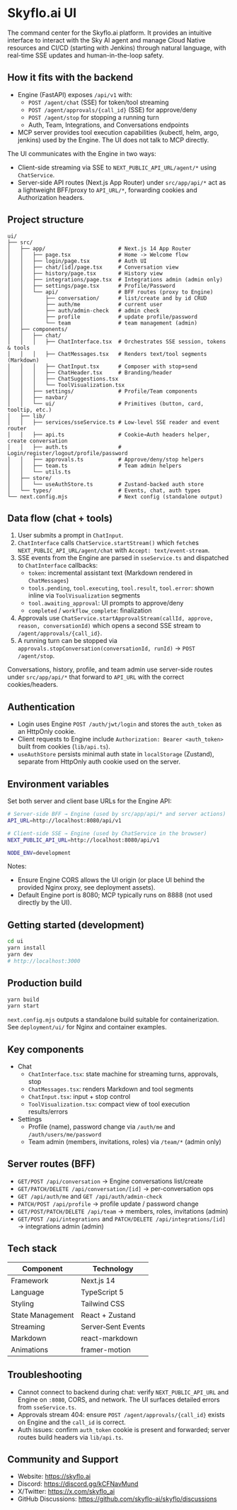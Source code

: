 # Skyflo.ai UI

The command center for the Skyflo.ai platform. It provides an intuitive interface to interact with the Sky AI agent and manage Cloud Native resources and CI/CD (starting with Jenkins) through natural language, with real-time SSE updates and human-in-the-loop safety.

## How it fits with the backend

- Engine (FastAPI) exposes `/api/v1` with:
  - `POST /agent/chat` (SSE) for token/tool streaming
  - `POST /agent/approvals/{call_id}` (SSE) for approve/deny
  - `POST /agent/stop` for stopping a running turn
  - Auth, Team, Integrations, and Conversations endpoints
- MCP server provides tool execution capabilities (kubectl, helm, argo, jenkins) used by the Engine. The UI does not talk to MCP directly.

The UI communicates with the Engine in two ways:
- Client-side streaming via SSE to `NEXT_PUBLIC_API_URL/agent/*` using `ChatService`.
- Server-side API routes (Next.js App Router) under `src/app/api/*` act as a lightweight BFF/proxy to `API_URL/*`, forwarding cookies and Authorization headers.

## Project structure

```
ui/
├── src/
│   ├── app/                       # Next.js 14 App Router
│   │   ├── page.tsx               # Home -> Welcome flow
│   │   ├── login/page.tsx         # Auth UI
│   │   ├── chat/[id]/page.tsx     # Conversation view
│   │   ├── history/page.tsx       # History view
│   │   ├── integrations/page.tsx  # Integrations admin (admin only)
│   │   ├── settings/page.tsx      # Profile/Password
│   │   └── api/                   # BFF routes (proxy to Engine)
│   │       ├── conversation/      # list/create and by id CRUD
│   │       ├── auth/me            # current user
│   │       ├── auth/admin-check   # admin check
│   │       ├── profile            # update profile/password
│   │       └── team               # team management (admin)
│   ├── components/
│   │   ├── chat/
│   │   │   ├── ChatInterface.tsx  # Orchestrates SSE session, tokens & tools
│   │   │   ├── ChatMessages.tsx   # Renders text/tool segments (Markdown)
│   │   │   ├── ChatInput.tsx      # Composer with stop+send
│   │   │   ├── ChatHeader.tsx     # Branding/header
│   │   │   ├── ChatSuggestions.tsx
│   │   │   └── ToolVisualization.tsx
│   │   ├── settings/              # Profile/Team components
│   │   ├── navbar/
│   │   └── ui/                    # Primitives (button, card, tooltip, etc.)
│   ├── lib/
│   │   ├── services/sseService.ts # Low-level SSE reader and event router
│   │   ├── api.ts                 # Cookie→Auth headers helper, create conversation
│   │   ├── auth.ts                # Login/register/logout/profile/password
│   │   ├── approvals.ts           # Approve/deny/stop helpers
│   │   ├── team.ts                # Team admin helpers
│   │   └── utils.ts
│   ├── store/
│   │   └── useAuthStore.ts        # Zustand-backed auth store
│   └── types/                     # Events, chat, auth types
└── next.config.mjs                # Next config (standalone output)
```

## Data flow (chat + tools)

1) User submits a prompt in `ChatInput`.
2) `ChatInterface` calls `ChatService.startStream()` which `fetch`es `NEXT_PUBLIC_API_URL/agent/chat` with `Accept: text/event-stream`.
3) SSE events from the Engine are parsed in `sseService.ts` and dispatched to `ChatInterface` callbacks:
   - `token`: incremental assistant text (Markdown rendered in `ChatMessages`)
   - `tools.pending`, `tool.executing`, `tool.result`, `tool.error`:
     shown inline via `ToolVisualization` segments
   - `tool.awaiting_approval`: UI prompts to approve/deny
   - `completed` / `workflow_complete`: finalization
4) Approvals use `ChatService.startApprovalStream(callId, approve, reason, conversationId)` which opens a second SSE stream to `/agent/approvals/{call_id}`.
5) A running turn can be stopped via `approvals.stopConversation(conversationId, runId)` → `POST /agent/stop`.

Conversations, history, profile, and team admin use server-side routes under `src/app/api/*` that forward to `API_URL` with the correct cookies/headers.

## Authentication

- Login uses Engine `POST /auth/jwt/login` and stores the `auth_token` as an HttpOnly cookie.
- Client requests to Engine include `Authorization: Bearer <auth_token>` built from cookies (`lib/api.ts`).
- `useAuthStore` persists minimal auth state in `localStorage` (Zustand), separate from HttpOnly auth cookie used on the server.

## Environment variables

Set both server and client base URLs for the Engine API:

```bash
# Server-side BFF → Engine (used by src/app/api/* and server actions)
API_URL=http://localhost:8080/api/v1

# Client-side SSE → Engine (used by ChatService in the browser)
NEXT_PUBLIC_API_URL=http://localhost:8080/api/v1

NODE_ENV=development
```

Notes:
- Ensure Engine CORS allows the UI origin (or place UI behind the provided Nginx proxy, see deployment assets).
- Default Engine port is 8080; MCP typically runs on 8888 (not used directly by the UI).

## Getting started (development)

```bash
cd ui
yarn install
yarn dev
# http://localhost:3000
```

## Production build

```bash
yarn build
yarn start
```

`next.config.mjs` outputs a standalone build suitable for containerization. See `deployment/ui/` for Nginx and container examples.

## Key components

- Chat
  - `ChatInterface.tsx`: state machine for streaming turns, approvals, stop
  - `ChatMessages.tsx`: renders Markdown and tool segments
  - `ChatInput.tsx`: input + stop control
  - `ToolVisualization.tsx`: compact view of tool execution results/errors
- Settings
  - Profile (name), password change via `/auth/me` and `/auth/users/me/password`
  - Team admin (members, invitations, roles) via `/team/*` (admin only)

## Server routes (BFF)

- `GET/POST /api/conversation` → Engine conversations list/create
- `GET/PATCH/DELETE /api/conversation/[id]` → per-conversation ops
- `GET /api/auth/me` and `GET /api/auth/admin-check`
- `PATCH/POST /api/profile` → profile update / password change
- `GET/POST/PATCH/DELETE /api/team` → members, roles, invitations (admin)
- `GET/POST /api/integrations` and `PATCH/DELETE /api/integrations/[id]` → integrations admin (admin)

## Tech stack

| Component            | Technology            |
|----------------------|-----------------------|
| Framework            | Next.js 14            |
| Language             | TypeScript 5          |
| Styling              | Tailwind CSS          |
| State Management     | React + Zustand       |
| Streaming            | Server‑Sent Events    |
| Markdown             | react-markdown        |
| Animations           | framer-motion         |

## Troubleshooting

- Cannot connect to backend during chat: verify `NEXT_PUBLIC_API_URL` and Engine on `:8080`, CORS, and network. The UI surfaces detailed errors from `sseService.ts`.
- Approvals stream 404: ensure `POST /agent/approvals/{call_id}` exists on Engine and the `call_id` is correct.
- Auth issues: confirm `auth_token` cookie is present and forwarded; server routes build headers via `lib/api.ts`.

## Community and Support

- Website: https://skyflo.ai
- Discord: https://discord.gg/kCFNavMund
- X/Twitter: https://x.com/skyflo_ai
- GitHub Discussions: https://github.com/skyflo-ai/skyflo/discussions
